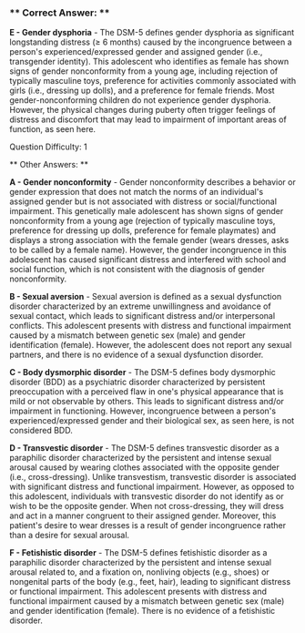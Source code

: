 ### ** Correct Answer: **

**E - Gender dysphoria** - The DSM-5 defines gender dysphoria as significant longstanding distress (≥ 6 months) caused by the incongruence between a person's experienced/expressed gender and assigned gender (i.e., transgender identity). This adolescent who identifies as female has shown signs of gender nonconformity from a young age, including rejection of typically masculine toys, preference for activities commonly associated with girls (i.e., dressing up dolls), and a preference for female friends. Most gender-nonconforming children do not experience gender dysphoria. However, the physical changes during puberty often trigger feelings of distress and discomfort that may lead to impairment of important areas of function, as seen here.

Question Difficulty: 1

** Other Answers: **

**A - Gender nonconformity** - Gender nonconformity describes a behavior or gender expression that does not match the norms of an individual's assigned gender but is not associated with distress or social/functional impairment. This genetically male adolescent has shown signs of gender nonconformity from a young age (rejection of typically masculine toys, preference for dressing up dolls, preference for female playmates) and displays a strong association with the female gender (wears dresses, asks to be called by a female name). However, the gender incongruence in this adolescent has caused significant distress and interfered with school and social function, which is not consistent with the diagnosis of gender nonconformity.

**B - Sexual aversion** - Sexual aversion is defined as a sexual dysfunction disorder characterized by an extreme unwillingness and avoidance of sexual contact, which leads to significant distress and/or interpersonal conflicts. This adolescent presents with distress and functional impairment caused by a mismatch between genetic sex (male) and gender identification (female). However, the adolescent does not report any sexual partners, and there is no evidence of a sexual dysfunction disorder.

**C - Body dysmorphic disorder** - The DSM-5 defines body dysmorphic disorder (BDD) as a psychiatric disorder characterized by persistent preoccupation with a perceived flaw in one's physical appearance that is mild or not observable by others. This leads to significant distress and/or impairment in functioning. However, incongruence between a person's experienced/expressed gender and their biological sex, as seen here, is not considered BDD.

**D - Transvestic disorder** - The DSM-5 defines transvestic disorder as a paraphilic disorder characterized by the persistent and intense sexual arousal caused by wearing clothes associated with the opposite gender (i.e., cross-dressing). Unlike transvestism, transvestic disorder is associated with significant distress and functional impairment. However, as opposed to this adolescent, individuals with transvestic disorder do not identify as or wish to be the opposite gender. When not cross-dressing, they will dress and act in a manner congruent to their assigned gender. Moreover, this patient's desire to wear dresses is a result of gender incongruence rather than a desire for sexual arousal.

**F - Fetishistic disorder** - The DSM-5 defines fetishistic disorder as a paraphilic disorder characterized by the persistent and intense sexual arousal related to, and a fixation on, nonliving objects (e.g., shoes) or nongenital parts of the body (e.g., feet, hair), leading to significant distress or functional impairment. This adolescent presents with distress and functional impairment caused by a mismatch between genetic sex (male) and gender identification (female). There is no evidence of a fetishistic disorder.


